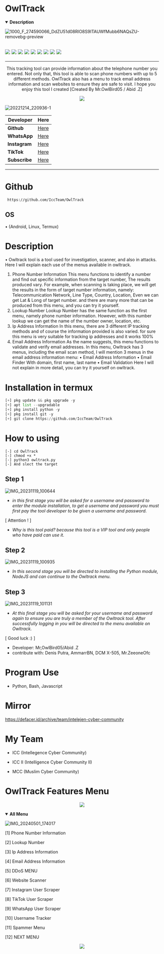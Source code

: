 # OwlTrack
<details open>
  <summary><strong> Description </strong></summary>

![1000_F_274590066_DdZU51d08RlO8S9ITAUWfMubb6NAQsZU-removebg-preview](https://github.com/IccTeam/OwlTrack/assets/143928335/9162e690-eb79-4b8f-b7b8-e81fcc5f8bf4)
 <h2><img src="https://img.shields.io/badge/Author-Mr,OwlBird05-blueviolet"/>
<img src="https://img.shields.io/badge/Tool-OwlTrack-red"/>
<img src="https://img.shields.io/badge/Made%20with-Python,%20bash%20and%20javascript-yellowgreen"/> <img src="https://img.shields.io/badge/Version-2.2-9cf"/>
<img src="https://img.shields.io/github/issues/IccTeam/OwlTrack.svg?color=%23ff0000"/> <img
<img src="https://img.shields.io/github/issues-closed/IccTeam/OwlTrack.svg?color=%2300cc00"/> <img
<img src="https://img.shields.io/github/forks/IccTeam/OwlTrack.svg?color=%23ffff00"/> <img
<img src="https://img.shields.io/github/stars/IccTeam/OwlTrack.svg?color=%23ff3300"/> <img
<img src="https://img.shields.io/github/license/IccTeam/OwlTrack.svg?color=%230000ff"/> <img
</center>
  </h2>
  <hr>
  
<p align="center">
This tracking tool can provide information about the telephone number you entered. Not only that, this tool is able to scan phone numbers with up to 5 different methods. OwlTrack also has a menu to track email address information and scan websites to ensure they are safe to visit. I hope you enjoy this tool I created [Created By Mr.OwlBird05 / Abid .Z]
  </details>
  
  <p align="center">
<img src="https://img.shields.io/static/v1?label=CreatedBy&color=blue&message=OwlBird05&logo=Acclaim&logoColor=white&style=for-the-badge"><br>
  
![20221214_220936-1](https://github.com/IccTeam/OwlTrack/assets/143928335/9376a4a1-364e-4bb7-bfea-8a470817bf2d)

| Developer | Here |
|--------|--------|
| **Github** |[Here](https://github.com/IccTeam) |
| **WhatsApp** |[Here](https://wa.me/+6283848301116) |
| **Instagram** |[Here](https://instagram.com/iccfficial) |
| **TikTok** |[Here](https://www.tiktok.com/@iccfficial) |
| **Subscribe** |[Here](https://www.youtube.com/@iccfficial) |
---------
 
# Github
     https://github.com/IccTeam/OwlTrack

## OS
• (Android, Linux, Termux)

# Description 
 • Owltrack tool is a tool used for investigation, scanner, and also in attacks. Here I will explain each use of the menus available in owltrack.
 1. Phone Number Information
    This menu functions to identify a number and find out specific information from the target number, The results produced vary. For example, when scanning is taking place, we will get the results in the form of target number information, namely: Telecommunication Network, Line Type, Country, Location, Even we can get Lat & Long of target number. and there are many more that can be produced from this menu, and you can try it yourself.
  2. Lookup Number
     Lookup Number has the same function as the first menu, namely phone number information. However, with this number lookup we can get the name of the number owner, location, etc.
  3. Ip Address Information
     In this menu, there are 3 different IP tracking methods and of course the information provided is also varied. for sure this menu is very suitable for tracking ip addresses and it works 100%
  4. Email Address Information
     As the name suggests, this menu functions to validate and verify email addresses. In this menu, Owltrack has 3 menus, including the email scan method, I will mention 3 menus in the email address information menu:
     • Email Address Information
     • Email Finder With domain, first name, last name
     • Email Validation
     Here I will not explain in more detail, you can try it yourself on owltrack.

# Installation in termux
```python
[+] pkg update && pkg upgrade -y
[+] apt list --upgradable 
[+] pkg install python -y
[+] pkg install git -y
[+] git clone https://github.com/IccTeam/OwlTrack
```
# How to using
```
[-] cd OwlTrack
[-] chmod +x *
[-] python3 owltrack.py
[-] And slect the target
```
## Step 1
![IMG_20231119_100644](https://github.com/IccTeam/OwlTrack/assets/143928335/ab8a2e46-42ea-41fa-bf22-eefed1809832)

- *in this first stage you will be asked for a username and password to enter the module installation, to get a username and password you must first pay the tool developer to be given a username and password.*

[ Attention ! ] 
- *Why is this tool paid? because this tool is a VIP tool and only people who have paid can use it.*

## Step 2
![IMG_20231119_100935](https://github.com/IccTeam/OwlTrack/assets/143928335/ec755ef2-6219-4a15-85b9-84a22f527d2a)

- *In this second stage you will be directed to installing the Python module, NodeJS and can continue to the Owltrack menu.*

## Step 3
![IMG_20231119_101131](https://github.com/IccTeam/OwlTrack/assets/143928335/ca655a18-e5da-424c-bb65-3189bd1d2c6a)

- *At this final stage you will be asked for your username and password again to ensure you are truly a member of the Owltrack tool. After successfully logging in you will be directed to the menu available on Owltrack.*

[ Good luck :) ] 

- Developer: Mr,OwlBird05/Abid .Z
- contribute with: Denis Putra, AmmarrBN, DCM X-505, Mr.ZeeoneOfc

# Program Use
 - Python, Bash, Javascript

# Mirror
https://defacer.id/archive/team/intelejen-cyber-community

# My Team
- ICC (Intellegence Cyber Community)

- ICC II (Intelligence Cyber Community II)

- MCC (Muslim Cyber Community)

# OwlTrack Features Menu
<p align="center">
<img src="https://img.shields.io/static/v1?label=OwlTrack&color=green&message=AllMenu&logo=Acclaim&logoColor=white&style=for-the-badge"><br>
<details open>
  <summary><strong> All Menu </strong></summary>

![IMG_20240501_174017](https://github.com/IccTeam/OwlTrack/assets/143928335/8a6aa10c-eaf5-41e2-a6bc-37c4f6340780)


 [1] Phone Number Information 
 
 [2] Lookup Number
 
 [3] Ip Address Information 
 
 [4] Email Address Information 
 
 [5] DDoS MENU

 [6] Website Scanner 

 [7] Instagram User Scraper 
 
 [8] TikTok User Scraper 

 [9] WhatsApp User Scraper

 [10] Username Tracker

 [11] Spammer Menu

 [12] NEXT MENU

<p align="center">
<img src="https://img.shields.io/static/v1?label=AllMenu&color=green&message=OwlTrack&logo=Acclaim&logoColor=white&style=for-the-badge"><br>
